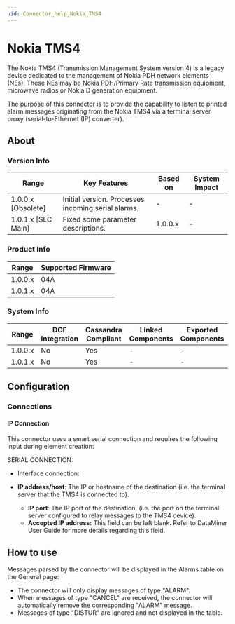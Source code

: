 ```yaml
---
uid: Connector_help_Nokia_TMS4
---
```


# Nokia TMS4

The Nokia TMS4 (Transmission Management System version 4) is a legacy device dedicated to the management of Nokia PDH network elements (NEs). These NEs may be Nokia PDH/Primary Rate transmission equipment, microwave radios or Nokia D generation equipment.

The purpose of this connector is to provide the capability to listen to printed alarm messages originating from the Nokia TMS4 via a terminal server proxy (serial-to-Ethernet (IP) converter).

## About

### Version Info

| **Range**            | **Key Features**                                   | **Based on** | **System Impact** |
|----------------------|----------------------------------------------------|--------------|-------------------|
| 1.0.0.x \[Obsolete\] | Initial version. Processes incoming serial alarms. | \-           | \-                |
| 1.0.1.x \[SLC Main\] | Fixed some parameter descriptions.                 | 1.0.0.x      | \-                |

### Product Info

| **Range** | **Supported Firmware** |
|-----------|------------------------|
| 1.0.0.x   | 04A                    |
| 1.0.1.x   | 04A                    |

### System Info

| **Range** | **DCF Integration** | **Cassandra Compliant** | **Linked Components** | **Exported Components** |
|-----------|---------------------|-------------------------|-----------------------|-------------------------|
| 1.0.0.x   | No                  | Yes                     | \-                    | \-                      |
| 1.0.1.x   | No                  | Yes                     | \-                    | \-                      |

## Configuration

### Connections

#### IP Connection

This connector uses a smart serial connection and requires the following input during element creation:

SERIAL CONNECTION:

- Interface connection:

- **IP address/host**: The IP or hostname of the destination (i.e. the terminal server that the TMS4 is connected to).
  - **IP port**: The IP port of the destination. (i.e. the port on the terminal server configured to relay messages to the TMS4 device).
  - **Accepted IP address:** This field can be left blank. Refer to DataMiner User Guide for more details regarding this field.

## How to use

Messages parsed by the connector will be displayed in the Alarms table on the General page:

- The connector will only display messages of type "ALARM".
- When messages of type "CANCEL" are received, the connector will automatically remove the corresponding "ALARM" message.
- Messages of type "DISTUR" are ignored and not displayed in the table.
